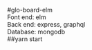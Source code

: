 #glo-board-elm
<br/>
Font end: elm
<br/>
Back end: express, graphql
<br/>
Database: mongodb
<br/>
##yarn start